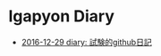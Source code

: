 # Igapyon Diary

* [2016-12-29 diary: 試験的github日記](https://igapyon.github.io/diary/2016/ig161229.html)

